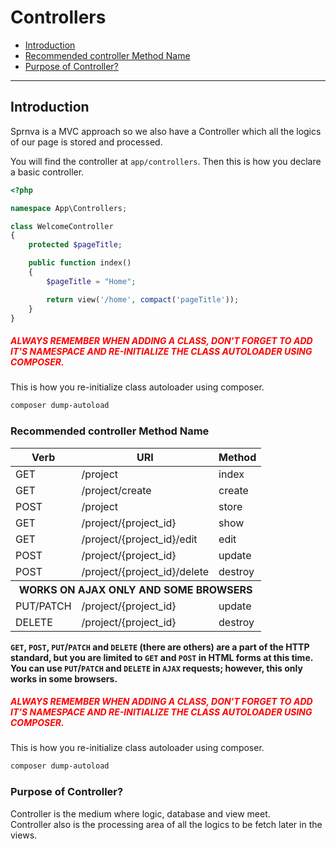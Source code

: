 # Controllers

- [Introduction](#intro)
- [Recommended controller Method Name](#recommended-names)
- [Purpose of Controller?](#purpose)

---

<a name="intro" class='pt-5'></a>
## Introduction
Sprnva is a MVC approach so we also have a Controller which all the logics of our page is stored and processed.

You will find the controller at `app/controllers`. Then this is how you declare a basic controller.
```php
<?php

namespace App\Controllers;

class WelcomeController
{
    protected $pageTitle;

    public function index()
    {
        $pageTitle = "Home";

        return view('/home', compact('pageTitle'));
    }
}
```
##### <span style="color:red">**ALWAYS REMEMBER WHEN ADDING A CLASS, DON'T FORGET TO ADD IT'S NAMESPACE AND RE-INITIALIZE THE CLASS AUTOLOADER USING COMPOSER.**</span>

This is how you re-initialize class autoloader using composer.
```bash
composer dump-autoload
```

<a name="recommended-names" class='pt-5'></a>
### Recommended controller Method Name
<table class="table table-bordered">
    <thead>
        <tr>
            <th>Verb</th>
            <th>URI</th>
            <th>Method</th>
        </tr>
    </thead>
    <tbody>
        <tr>
            <td>GET</td>
            <td>/project</td>
            <td>index</td>
        </tr>
        <tr>
            <td>GET</td>
            <td>/project/create</td>
            <td>create</td>
        </tr>
        <tr>
            <td>POST</td>
            <td>/project</td>
            <td>store</td>
        </tr>
        <tr>
            <td>GET</td>
            <td>/project/{project_id}</td>
            <td>show</td>
        </tr>
        <tr>
            <td>GET</td>
            <td>/project/{project_id}/edit</td>
            <td>edit</td>
        </tr>
        <tr>
            <td>POST</td>
            <td>/project/{project_id}</td>
            <td>update</td>
        </tr>
        <tr>
            <td>POST</td>
            <td>/project/{project_id}/delete</td>
            <td>destroy</td>
        </tr>
        <tr>
            <th colspan="3" class="text-center">WORKS ON AJAX ONLY AND SOME BROWSERS</th>
        </tr>
        <tr>
            <td>PUT/PATCH</td>
            <td>/project/{project_id}</td>
            <td>update</td>
        </tr>
        <tr>
            <td>DELETE</td>
            <td>/project/{project_id}</td>
            <td>destroy</td>
        </tr>
    </tbody>
</table>

**`GET`, `POST`, `PUT`/`PATCH` and `DELETE` (there are others) are a part of the HTTP standard, but you are limited to `GET` and `POST` in HTML forms at this time. You can use `PUT`/`PATCH` and `DELETE` in `AJAX` requests; however, this only works in some browsers.**

##### <span style="color:red">**ALWAYS REMEMBER WHEN ADDING A CLASS, DON'T FORGET TO ADD IT'S NAMESPACE AND RE-INITIALIZE THE CLASS AUTOLOADER USING COMPOSER.**</span>

This is how you re-initialize class autoloader using composer.
```bash
composer dump-autoload
```

<a name="purpose" class='pt-5'></a>
### Purpose of Controller?
Controller is the medium where logic, database and view meet.<br> Controller also is the processing area of all the logics to be fetch later in the views.